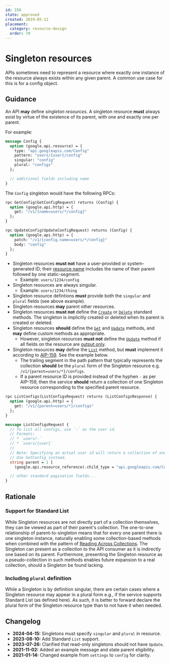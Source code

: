 ```yaml
---
id: 156
state: approved
created: 2019-05-12
placement:
  category: resource-design
  order: 70
---
```


# Singleton resources

APIs sometimes need to represent a resource where exactly one instance of the
resource always exists within any given parent. A common use case for this is
for a config object.

## Guidance

An API **may** define _singleton resources_. A singleton resource **must**
always exist by virtue of the existence of its parent, with one and exactly one
per parent.

For example:

```proto
message Config {
  option (google.api.resource) = {
    type: "api.googleapis.com/Config"
    pattern: "users/{user}/config"
    singular: "config"
    plural: "configs"
  };

  // additional fields including name
}
```

The `Config` singleton would have the following RPCs:

```proto
rpc GetConfig(GetConfigRequest) returns (Config) {
  option (google.api.http) = {
    get: "/v1/{name=users/*/config}"
  };
}

rpc UpdateConfig(UpdateConfigRequest) returns (Config) {
  option (google.api.http) = {
    patch: "/v1/{config.name=users/*/config}"
    body: "config"
  };
}
```

- Singleton resources **must not** have a user-provided or system-generated ID;
  their [resource name][aip-122] includes the name of their parent followed by
  one static-segment.
  - Example: `users/1234/config`
- Singleton resources are always singular.
  - Example: `users/1234/thing`
- Singleton resource defintions **must** provide both the `singular` and
  `plural` fields (see above example).
- Singleton resources **may** parent other resources.
- Singleton resources **must not** define the [`Create`][aip-133] or
  [`Delete`][aip-135] standard methods. The singleton is implicitly created or
  deleted when its parent is created or deleted.
- Singleton resources **should** define the [`Get`][aip-131] and
  [`Update`][aip-134] methods, and **may** define custom methods as
  appropriate.
  - However, singleton resources **must not** define the [`Update`][aip-134]
    method if all fields on the resource are [output only][aip-203].
- Singleton resources **may** define the [`List`][aip-132] method, but **must**
  implement it according to [AIP-159][aip-159]. See the example below.
  - The trailing segment in the path pattern that typically represents the
    collection **should** be the `plural` form of the Singleton resource e.g.
    `/v1/{parent=users/*}/configs`.
  - If a parent resource ID is provided instead of the hyphen `-` as per
    AIP-159, then the service **should** return a collection of one Singleton
    resource corresponding to the specified parent resource.

```proto
rpc ListConfigs(ListConfigsRequest) returns (ListConfigsResponse) {
  option (google.api.http) = {
    get: "/v1/{parent=users/*}/configs"
  };
}

message ListConfigsRequest {
  // To list all configs, use `-` as the user id.
  // Formats:
  // * `users/-`
  // * `users/{user}`
  //
  // Note: Specifying an actual user id will return a collection of one config.
  // Use GetConfig instead.
  string parent = 1 [
    (google.api.resource_reference).child_type = "api.googleapis.com/Config"];

  // other standard pagination fields...
}
```
## Rationale

### Support for Standard List

While Singleton resources are not directly part of a collection themselves, they
can be viewed as part of their parent's collection. The one-to-one relationship
of parent-to-singleton means that for every one parent there is one singleton
instance, naturally enabling some collection-based methods when combined with
the pattern of [Reading Across Collections][aip-159]. The Singleton can present
as a collection to the API consumer as it is indirectly one based on its parent.
Furthermore, presenting the Singleton resource as a pseudo-collection in such
methods enables future expansion to a real collection, should a Singleton be
found lacking.

### Including `plural` definition

While a Singleton is by definition singular, there are certain cases where
a Singleton resource may appear in a plural form e.g., if the service supports
Standard List (as defined here). As such, it is better to forward declare the
plural form of the Singleton resource type than to not have it when needed.

## Changelog

- **2024-04-15:** Singletons must specify `singular` and `plural` in resource.
- **2023-08-10:** Add Standard `List` support.
- **2023-07-26:** Clarified that read-only singletons should not have `Update`.
- **2021-11-02:** Added an example message and state parent eligibility.
- **2021-01-14:** Changed example from `settings` to `config` for clarity.

[aip-122]: ./0122.md
[aip-131]: ./0131.md
[aip-132]: ./0132.md
[aip-133]: ./0133.md
[aip-134]: ./0134.md
[aip-135]: ./0135.md
[aip-159]: ./0159.md
[aip-203]: ./0203.md#output-only
